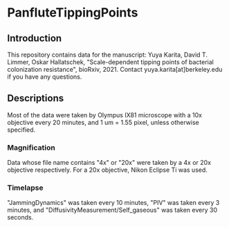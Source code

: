 # PanfluteTippingPoints
## Introduction
This repository contains data for the manuscript: Yuya Karita, David T. Limmer, Oskar Hallatschek, "Scale-dependent tipping points of bacterial colonization resistance", bioRxiv, 2021.
Contact yuya.karita[at]berkeley.edu if you have any questions.
## Descriptions
Most of the data were taken by Olympus IX81 microscope with a 10x objective every 20 minutes, and 1 um = 1.55 pixel, unless otherwise specified.
### Magnification
Data whose file name contains "4x" or "20x" were taken by a 4x or 20x objective respectively. For a 20x objective, Nikon Eclipse Ti was used.
### Timelapse
"JammingDynamics" was taken every 10 minutes, "PIV" was taken every 3 minutes, and "DiffusivityMeasurement/Self_gaseous" was taken every 30 seconds.
